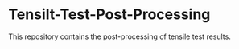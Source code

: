 # Tensilt-Test-Post-Processing
This repository contains the post-processing of tensile test results.
